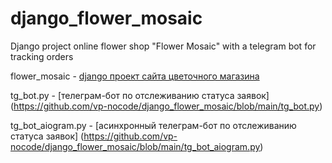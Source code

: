 # django_flower_mosaic
Django project online flower shop "Flower Mosaic" with a telegram bot for tracking orders

flower_mosaic - [django проект сайта цветочного магазина](https://github.com/vp-nocode/django_flower_mosaic/tree/main/flower_mosaic)

tg_bot.py - [телеграм-бот по отслеживанию статуса заявок] (https://github.com/vp-nocode/django_flower_mosaic/blob/main/tg_bot.py)

tg_bot_aiogram.py - [асинхронный телеграм-бот по отслеживанию статуса заявок] (https://github.com/vp-nocode/django_flower_mosaic/blob/main/tg_bot_aiogram.py)
